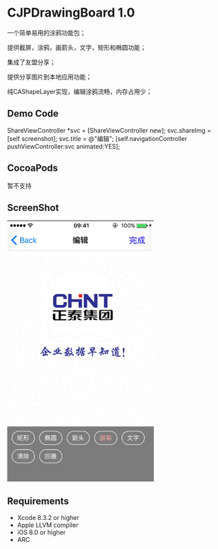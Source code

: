 # CJPDrawingBoard 1.0
一个简单易用的涂鸦功能包；

提供截屏，涂鸦，画箭头，文字，矩形和椭圆功能；

集成了友盟分享；

提供分享图片到本地应用功能；

纯CAShapeLayer实现，编辑涂鸦流畅，内存占用少；

## Demo Code
ShareViewController *svc = [ShareViewController new];
svc.shareImg = [self screenshot];
svc.title = @"编辑";
[self.navigationController pushViewController:svc animated:YES];

## CocoaPods
暂不支持

## ScreenShot
![image](https://github.com/yuanlingqi/CJPDrawingBoard/blob/master/demo.gif)

## Requirements
* Xcode 8.3.2 or higher
* Apple LLVM compiler
* iOS 8.0 or higher
* ARC
